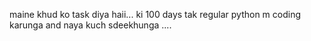maine khud ko task diya haii...
ki 100 days tak regular python m coding karunga and naya kuch sdeekhunga ....